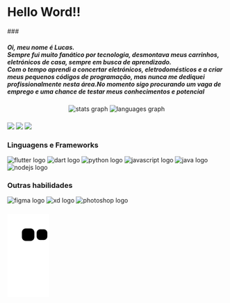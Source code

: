 <h1 align="left">Hello Word!!</h1>
###

<h5 align="left">Oi, meu nome é Lucas.<br>Sempre fui muito fanático por tecnologia, desmontava meus carrinhos, eletrónicos de casa, sempre em busca de aprendizado.<br>Com o tempo aprendi a concertar eletrónicos, eletrodomésticos e a criar meus pequenos códigos de programação, mas nunca me dediquei profissionalmente nesta área.<Mas em 2020 resolvi virar a chave, ingressei na faculdade, fazendo diversos curso e focando em me profissionalizar como desenvolvedor mobile.<br>No momento sigo procurando um vaga de emprego e uma chance de testar meus conhecimentos e potencial</h5>


###

<div align="center">
  <img src="https://github-readme-stats.vercel.app/api?hide_title=false&hide_rank=false&show_icons=true&include_all_commits=true&count_private=true&disable_animations=false&theme=dracula&locale=en&hide_border=false&username=LucasBustamante" height="175" alt="stats graph"  />
  <img src="https://github-readme-stats.vercel.app/api/top-langs?locale=en&hide_title=false&layout=compact&card_width=320&langs_count=5&theme=dracula&hide_border=false&username=LucasBustamante" height="175" alt="languages graph"  />
</div>

###

<div align="left">
  
   <a href="https://www.instagram.com/lucasbustamante_/" target="_blank"><img src="https://img.shields.io/badge/-Instagram-%23E4405F?style=for-the-badge&logo=instagram&logoColor=white" target="_blank"></a>
 	 <a href = "mailto:lucascostabustamante@gmail.com"><img src="https://img.shields.io/badge/-Gmail-%23333?style=for-the-badge&logo=gmail&logoColor=white" target="_blank"></a>
  <a href="[https://www.linkedin.com/in/rafaella-ballerini-45875016a](https://www.linkedin.com/in/lucas-bustamante-b9612476)" target="_blank"><img src="https://img.shields.io/badge/-LinkedIn-%230077B5?style=for-the-badge&logo=linkedin&logoColor=white" target="_blank"></a> 

###

 <h3 align="left">Linguagens e Frameworks</h3>
  
<div align="left">
  <img src="https://cdn.jsdelivr.net/gh/devicons/devicon/icons/flutter/flutter-original.svg" height="35" width="47" alt="flutter logo"  />
  <img src="https://cdn.jsdelivr.net/gh/devicons/devicon/icons/dart/dart-original.svg" height="35" width="47" alt="dart logo"  />
  <img src="https://cdn.jsdelivr.net/gh/devicons/devicon/icons/python/python-original.svg" height="35" width="47" alt="python logo"  />
  <img src="https://cdn.jsdelivr.net/gh/devicons/devicon/icons/javascript/javascript-original.svg" height="35" width="47" alt="javascript logo"  />
  <img src="https://cdn.jsdelivr.net/gh/devicons/devicon/icons/java/java-original.svg" height="35" width="47" alt="java logo"  />
  <img src="https://cdn.jsdelivr.net/gh/devicons/devicon/icons/nodejs/nodejs-original.svg" height="35" width="47" alt="nodejs logo"  />
</div>
  
  ###
  
  <h3 align="left">Outras habilidades</h3>
  <div align="left">
  
  <img src="https://cdn.jsdelivr.net/gh/devicons/devicon/icons/figma/figma-original.svg" height="35" width="47" alt="figma logo"  />
  <img src="https://cdn.jsdelivr.net/gh/devicons/devicon/icons/xd/xd-plain.svg" height="35" width="47" alt="xd logo"  />
  <img src="https://cdn.jsdelivr.net/gh/devicons/devicon/icons/photoshop/photoshop-plain.svg" height="35" width="47" alt="photoshop logo"  />
</div>

###

</div>

###

![Snake animation](https://github.com/LucasBustamante/LucasBustamante/blob/output/github-contribution-grid-snake.svg)

###

 

